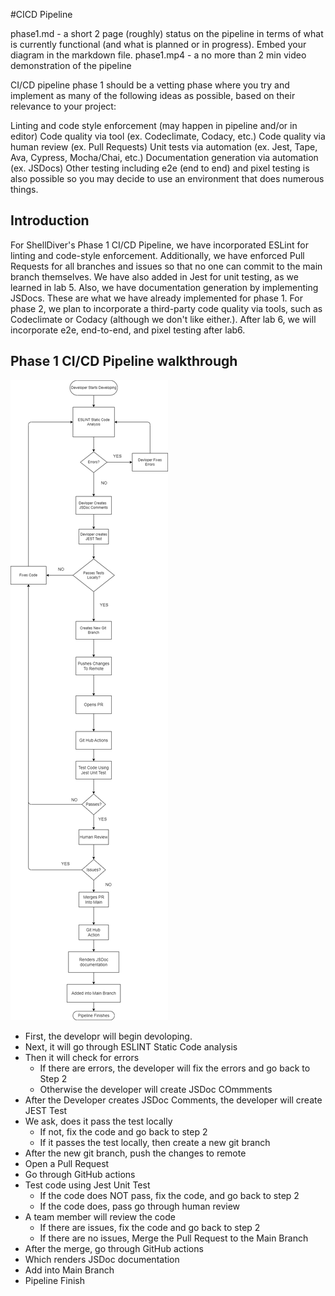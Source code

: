 #CICD Pipeline


phase1.md - a short 2 page (roughly) status on the pipeline in terms of what is currently functional (and what is planned or in progress). Embed your diagram in the markdown file.
phase1.mp4 - a no more than 2 min video demonstration of the pipeline

CI/CD pipeline phase 1 should be a vetting phase where you try and implement as many of the following ideas as possible, based on their relevance to your project:

Linting and code style enforcement (may happen in pipeline and/or in editor)
Code quality via tool  (ex. Codeclimate, Codacy, etc.)
Code quality via human review (ex. Pull Requests)
Unit tests via automation (ex. Jest, Tape, Ava, Cypress, Mocha/Chai, etc.)
Documentation generation via automation (ex. JSDocs)
Other testing including e2e (end to end) and pixel testing is also possible so you may decide to use an environment that does numerous things.

## Introduction
For ShellDiver's Phase 1 CI/CD Pipeline, we have incorporated ESLint for linting and code-style enforcement. Additionally, we have enforced Pull Requests for all branches and issues so that no one can commit to the main branch themselves. We have also added in Jest for unit testing, as we learned in lab 5. Also, we have documentation generation by implementing JSDocs. These are what we have already implemented for phase 1. For phase 2, we plan to incorporate a third-party code quality via tools, such as Codeclimate or Codacy (although we don't like either.). After lab 6, we will incorporate e2e, end-to-end, and pixel testing after lab6. 

## Phase 1 CI/CD Pipeline walkthrough

![image](phase1.drawio.png)

- First, the developr will begin devoloping.
- Next, it will go through ESLINT Static Code analysis
- Then it will check for errors
  - If there are errors, the developer will fix the errors and go back to Step 2
  - Otherwise the developer will create JSDoc COmmments
- After the Developer creates JSDoc Comments, the developer will create JEST Test
- We ask, does it pass the test locally
  - If not, fix the code and go back to step 2
  - If it passes the test locally, then create a new git branch
- After the new git branch, push the changes to remote
- Open a Pull Request
- Go through GitHub actions
- Test code using Jest Unit Test
  - If the code does NOT pass, fix the code, and go back to step 2
  - If the code does, pass go through human review
- A team member will review the code
  - If there are issues, fix the code and go back to step 2
  - If there are no issues, Merge the Pull Request to the Main Branch
- After the merge, go through GitHub actions
- Which renders JSDoc documentation
- Add into Main Branch
- Pipeline Finish
